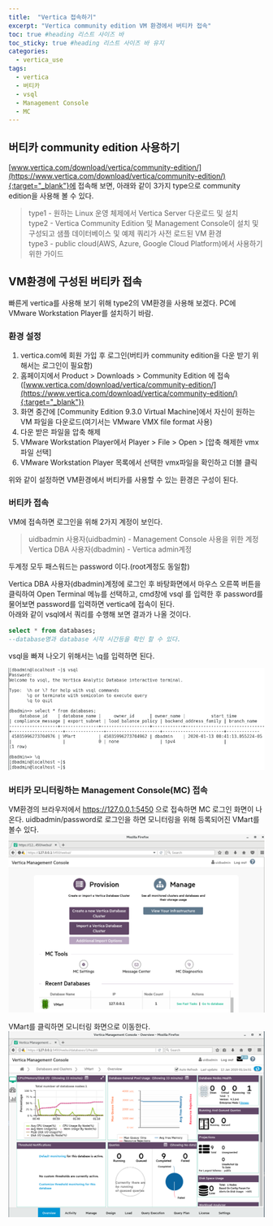 ```yaml
---
title:  "Vertica 접속하기"
excerpt: "Vertica community edition VM 환경에서 버티카 접속"
toc: true #heading 리스트 사이즈 바
toc_sticky: true #heading 리스트 사이즈 바 유지
categories:
  - vertica_use
tags:
  - vertica
  - 버티카
  - vsql
  - Management Console
  - MC
---
```


## 버티카 community edition 사용하기  
[www.vertica.com/download/vertica/community-edition/](https://www.vertica.com/download/vertica/community-edition/){:target="_blank"}에 접속해 보면, 아래와 같이 3가지 type으로 community edition을 사용해 볼 수 있다.  
> type1 - 원하는 Linux 운영 체제에서 Vertica Server 다운로드 및 설치  
> type2 - Vertica Community Edition 및 Management Console이 설치 및 구성되고 샘플 데이터베이스 및 예제 쿼리가 사전 로드된 VM 환경  
> type3 - public cloud(AWS, Azure, Google Cloud Platform)에서 사용하기 위한 가이드  

## VM환경에 구성된 버티카 접속
빠른게 vertica를 사용해 보기 위해 type2의 VM환경을 사용해 보겠다. PC에 VMware Workstation Player를 설치하기 바람.  

### 환경 설정
1. vertica.com에 회원 가입 후 로그인(버티카 community edition을 다운 받기 위해서는 로그인이 필요함)  
2. 홈페이지에서 Product > Downloads > Community Edition 에 접속 ([www.vertica.com/download/vertica/community-edition/](https://www.vertica.com/download/vertica/community-edition/){:target="_blank"})  
3. 화면 중간에 [Community Edition 9.3.0 Virtual Machine]에서 자신이 원하는 VM 파일을 다운로드(여기서는 VMware VMX file format 사용)  
4. 다운 받은 파일을 압축 해제  
5. VMware Workstation Player에서 Player > File > Open > [압축 해제한 vmx파일 선택]  
6. VMware Workstation Player 목록에서 선택한 vmx파일을 확인하고 더블 클릭  

위와 같이 설정하면 VM환경에서 버티카를 사용할 수 있는 환경은 구성이 된다.  

### 버티카 접속
VM에 접속하면 로그인을 위해 2가지 계정이 보인다.  
> uidbadmin 사용자(uidbadmin) - Management Console 사용을 위한 계정  
> Vertica DBA 사용자(dbadmin) - Vertica admin계정  

두계정 모두 패스워드는 password 이다.(root계정도 동일함)  

Vertica DBA 사용자(dbadmin)계정에 로그인 후 바탕화면에서 마우스 오른쪽 버튼을 클릭하여 Open Terminal 메뉴를 선택하고, cmd창에 vsql 를  입력한 후 password를 물어보면 password를 입력하면 vertica에 접속이 된다.  
아래와 같이 vsql에서 쿼리를 수행해 보면 결과가 나올 것이다.  

```sql
select * from databases;
--database명과 database 시작 시간등을 확인 할 수 있다.
```
  
vsql을 빠져 나오기 위해서는 \q를 입력하면 된다.  

![vertica 접속](../img/vertica_use_1010_01.png)  



### 버티카 모니터링하는 Management Console(MC) 접속
VM환경의 브라우저에서 https://127.0.0.1:5450 으로 접속하면 MC 로그인 화면이 나온다.
uidbadmin/password로 로그인을 하면 모니터링을 위해 등록되어진 VMart를 볼수 있다.
![MC 접속](../img/vertica_use_1010_02.png)  

VMart를 클릭하면 모니터링 화면으로 이동한다.
![MC 접속](../img/vertica_use_1010_03.png)  


